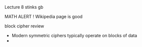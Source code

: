 Lecture 8 stinks gb 

MATH ALERT !
Wikipedia page is good 

block cipher review 
- Modern symmetric ciphers typically operate on blocks of data 
- 
